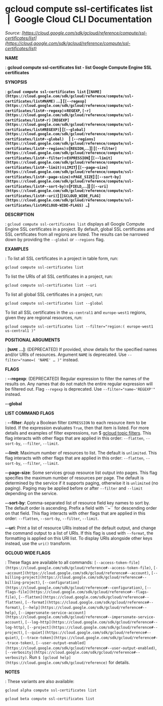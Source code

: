 # gcloud compute ssl-certificates list  |  Google Cloud CLI Documentation

*Source: [https://cloud.google.com/sdk/gcloud/reference/compute/ssl-certificates/list](https://cloud.google.com/sdk/gcloud/reference/compute/ssl-certificates/list)*

**NAME**

: **gcloud compute ssl-certificates list - list Google Compute Engine SSL certificates**

**SYNOPSIS**

: **`gcloud compute ssl-certificates list` [`[NAME](https://cloud.google.com/sdk/gcloud/reference/compute/ssl-certificates/list#NAME)` …] [`[--regexp](https://cloud.google.com/sdk/gcloud/reference/compute/ssl-certificates/list#--regexp)`=`REGEXP`, `[-r](https://cloud.google.com/sdk/gcloud/reference/compute/ssl-certificates/list#-r)` `[REGEXP](https://cloud.google.com/sdk/gcloud/reference/compute/ssl-certificates/list#REGEXP)`] [`[--global](https://cloud.google.com/sdk/gcloud/reference/compute/ssl-certificates/list#--global)`     | `[--regions](https://cloud.google.com/sdk/gcloud/reference/compute/ssl-certificates/list#--regions)`=[`REGION`,…]] [`[--filter](https://cloud.google.com/sdk/gcloud/reference/compute/ssl-certificates/list#--filter)`=`EXPRESSION`] [`[--limit](https://cloud.google.com/sdk/gcloud/reference/compute/ssl-certificates/list#--limit)`=`LIMIT`] [`[--page-size](https://cloud.google.com/sdk/gcloud/reference/compute/ssl-certificates/list#--page-size)`=`PAGE_SIZE`] [`[--sort-by](https://cloud.google.com/sdk/gcloud/reference/compute/ssl-certificates/list#--sort-by)`=[`FIELD`,…]] [`[--uri](https://cloud.google.com/sdk/gcloud/reference/compute/ssl-certificates/list#--uri)`] [`[GCLOUD_WIDE_FLAG](https://cloud.google.com/sdk/gcloud/reference/compute/ssl-certificates/list#GCLOUD-WIDE-FLAGS) …`]**

**DESCRIPTION**

: `gcloud compute ssl-certificates list` displays all Google Compute
Engine SSL certificates in a project.
By default, global SSL certificates and SSL certificates from all regions are
listed. The results can be narrowed down by providing the
``--global`` or
``--regions`` flag.

**EXAMPLES**

: To list all SSL certificates in a project in table form, run:

```
gcloud compute ssl-certificates list
```

To list the URIs of all SSL certificates in a project, run:

```
gcloud compute ssl-certificates list --uri
```

To list all global SSL certificates in a project, run:

```
gcloud compute ssl-certificates list --global
```

To list all SSL certificates in the
``us-central1`` and
``europe-west1`` regions, given they are
regional resources, run:

```
gcloud compute ssl-certificates list --filter="region:( europe-west1 us-central1 )"
```

**POSITIONAL ARGUMENTS**

: **[`NAME` …]**:
(DEPRECATED) If provided, show details for the specified names and/or URIs of
resources.
Argument `NAME` is deprecated. Use `--filter="name=( 'NAME'
… )"` instead.

**FLAGS**

: **--regexp**:
(DEPRECATED) Regular expression to filter the names of the results on. Any names
that do not match the entire regular expression will be filtered out.
Flag `--regexp` is deprecated. Use
`--filter="name~'REGEXP'"` instead.

**--global**

**LIST COMMAND FLAGS**

: **--filter**:
Apply a Boolean filter `EXPRESSION` to each resource item
to be listed. If the expression evaluates `True`, then that item is
listed. For more details and examples of filter expressions, run $ [gcloud topic filters](https://cloud.google.com/sdk/gcloud/reference/topic/filters). This flag
interacts with other flags that are applied in this order:
`--flatten`, `--sort-by`, `--filter`,
`--limit`.

**--limit**:
Maximum number of resources to list. The default is `unlimited`. This
flag interacts with other flags that are applied in this order:
`--flatten`, `--sort-by`, `--filter`,
`--limit`.

**--page-size**:
Some services group resource list output into pages. This flag specifies the
maximum number of resources per page. The default is determined by the service
if it supports paging, otherwise it is `unlimited` (no paging).
Paging may be applied before or after `--filter` and
`--limit` depending on the service.

**--sort-by**:
Comma-separated list of resource field key names to sort by. The default order
is ascending. Prefix a field with ``~´´ for descending order on that
field. This flag interacts with other flags that are applied in this order:
`--flatten`, `--sort-by`, `--filter`,
`--limit`.

**--uri**:
Print a list of resource URIs instead of the default output, and change the
command output to a list of URIs. If this flag is used with
`--format`, the formatting is applied on this URI list. To display
URIs alongside other keys instead, use the `uri()` transform.

**GCLOUD WIDE FLAGS**

: These flags are available to all commands: `[--access-token-file](https://cloud.google.com/sdk/gcloud/reference#--access-token-file)`,
`[--account](https://cloud.google.com/sdk/gcloud/reference#--account)`, `[--billing-project](https://cloud.google.com/sdk/gcloud/reference#--billing-project)`,
`[--configuration](https://cloud.google.com/sdk/gcloud/reference#--configuration)`,
`[--flags-file](https://cloud.google.com/sdk/gcloud/reference#--flags-file)`,
`[--flatten](https://cloud.google.com/sdk/gcloud/reference#--flatten)`, `[--format](https://cloud.google.com/sdk/gcloud/reference#--format)`, `[--help](https://cloud.google.com/sdk/gcloud/reference#--help)`, `[--impersonate-service-account](https://cloud.google.com/sdk/gcloud/reference#--impersonate-service-account)`,
`[--log-http](https://cloud.google.com/sdk/gcloud/reference#--log-http)`,
`[--project](https://cloud.google.com/sdk/gcloud/reference#--project)`, `[--quiet](https://cloud.google.com/sdk/gcloud/reference#--quiet)`, `[--trace-token](https://cloud.google.com/sdk/gcloud/reference#--trace-token)`, `[--user-output-enabled](https://cloud.google.com/sdk/gcloud/reference#--user-output-enabled)`,
`[--verbosity](https://cloud.google.com/sdk/gcloud/reference#--verbosity)`.
Run `$ [gcloud help](https://cloud.google.com/sdk/gcloud/reference)` for details.

**NOTES**

: These variants are also available:

```
gcloud alpha compute ssl-certificates list
```

```
gcloud beta compute ssl-certificates list
```